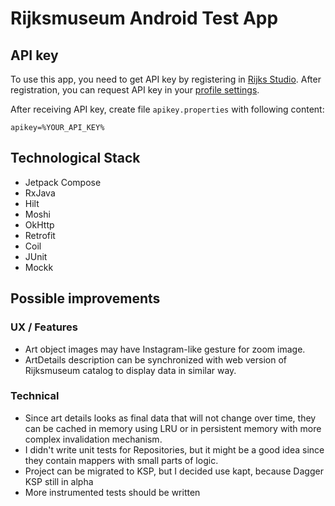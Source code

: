 # Rijksmuseum Android Test App

## API key

To use this app, you need to get API key by registering in [Rijks Studio](https://www.rijksmuseum.nl/en/rijksstudio).
After registration, you can request API key in your [profile settings](https://www.rijksmuseum.nl/nl/rijksstudio/mijn/gegevens).

After receiving API key, create file `apikey.properties` with following content:
```
apikey=%YOUR_API_KEY%
```

## Technological Stack

* Jetpack Compose
* RxJava
* Hilt
* Moshi
* OkHttp
* Retrofit
* Coil
* JUnit
* Mockk

## Possible improvements

### UX / Features

* Art object images may have Instagram-like gesture for zoom image.
* ArtDetails description can be synchronized with web version of Rijksmuseum catalog to display data in similar way.

### Technical

* Since art details looks as final data that will not change over time, they can be cached in memory using LRU or in persistent memory with more complex invalidation mechanism.
* I didn't write unit tests for Repositories, but it might be a good idea since they contain mappers with small parts of logic.
* Project can be migrated to KSP, but I decided use kapt, because Dagger KSP still in alpha
* More instrumented tests should be written